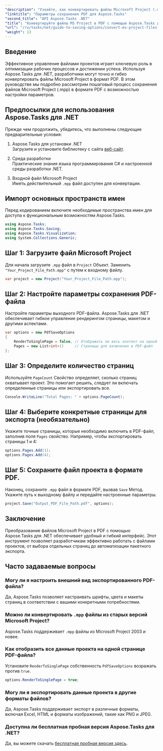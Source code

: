 ```yaml
---
"description": "Узнайте, как конвертировать файлы Microsoft Project (.mpp) в PDF с помощью Aspose.Tasks для .NET. Следуйте этому пошаговому руководству, чтобы настроить вывод PDF-файлов, выбрать нужные страницы и автоматизировать пакетное преобразование."
"linktitle": "Параметры сохранения PDF для Aspose.Tasks"
"second_title": "API Aspose.Tasks .NET"
"title": "Конвертируйте файлы MS Project в PDF с помощью Aspose.Tasks для .NET"
"url": "/ru/tasks/net/guide-to-saving-options/convert-ms-project-files-to-pdf/"
"weight": 13
---
```


## Введение

Эффективное управление файлами проектов играет ключевую роль в оптимизации рабочих процессов и достижении успеха. Используя Aspose.Tasks для .NET, разработчики могут точно и гибко конвертировать файлы Microsoft Project в формат PDF. В этом руководстве мы подробно рассмотрим пошаговый процесс сохранения файлов Microsoft Project (.mpp) в формате PDF с возможностью настройки параметров.

## Предпосылки для использования Aspose.Tasks для .NET

Прежде чем продолжить, убедитесь, что выполнены следующие предварительные условия:

1. Aspose.Tasks для установки .NET  
   Загрузите и установите библиотеку с сайта [веб-сайт](https://releases.aspose.com/tasks/net/).

2. Среда разработки  
   Практические знания языка программирования C# и настроенной среды разработки .NET.

3. Входной файл Microsoft Project  
   Иметь действительный `.mpp` файл доступен для конвертации.

## Импорт основных пространств имен

Перед кодированием включите необходимые пространства имен для доступа к функциональным возможностям Aspose.Tasks. 

```csharp
using Aspose.Tasks;
using Aspose.Tasks.Saving;
using Aspose.Tasks.Visualization;
using System.Collections.Generic;
```

## Шаг 1: Загрузите файл Microsoft Project

Для начала загрузите `.mpp` файл в `Project` Объект. Заменить `"Your_Project_File_Path.mpp"` с путем к входному файлу.

```csharp
var project = new Project("Your_Project_File_Path.mpp");
```

## Шаг 2: Настройте параметры сохранения PDF-файла

Настройте параметры выходного PDF-файла. Aspose.Tasks для .NET обеспечивает гибкое управление рендерингом страницы, макетом и другими аспектами.

```csharp
var options = new PdfSaveOptions
{
    RenderToSinglePage = false, // Отображать ли весь контент на одной странице
    Pages = new List<int>()     // Страницы для включения в PDF-файл
};
```

## Шаг 3: Определите количество страниц

Используйте `PageCount` Свойство определяет, сколько страниц охватывает проект. Это помогает решить, следует ли включать определенные страницы или экспортировать все.

```csharp
Console.WriteLine("Total Pages: " + options.PageCount);
```

## Шаг 4: Выберите конкретные страницы для экспорта (необязательно)

Укажите точные страницы, которые необходимо включить в PDF-файл, заполнив поля `Pages` свойство. Например, чтобы экспортировать страницы 1 и 4:

```csharp
options.Pages.Add(1);
options.Pages.Add(4);
```

## Шаг 5: Сохраните файл проекта в формате PDF.

Наконец, сохраните `.mpp` файл в формате PDF, вызвав `Save` Метод. Укажите путь к выходному файлу и передайте настроенные параметры.

```csharp
project.Save("Output_PDF_File_Path.pdf", options);
```

## Заключение

Преобразование файлов Microsoft Project в PDF с помощью Aspose.Tasks для .NET обеспечивает удобный и гибкий интерфейс. Этот инструмент позволяет разработчикам эффективно работать с файлами проектов, от выбора отдельных страниц до автоматизации пакетного экспорта.

## Часто задаваемые вопросы

### Могу ли я настроить внешний вид экспортированного PDF-файла?
Да, Aspose.Tasks позволяет настраивать шрифты, цвета и макеты страниц в соответствии с вашими конкретными потребностями.

### Можно ли конвертировать `.mpp` файлы из старых версий Microsoft Project?
Aspose.Tasks поддерживает `.mpp` файлы из Microsoft Project 2003 и новее.

### Как отобразить все данные проекта на одной странице PDF-файла?
Установите `RenderToSinglePage` собственность `PdfSaveOptions` возражать против `true`.

```csharp
options.RenderToSinglePage = true;
```

### Могу ли я экспортировать данные проекта в другие форматы файлов?
Да, Aspose.Tasks поддерживает экспорт в различные форматы, включая Excel, HTML и форматы изображений, такие как PNG и JPEG.

### Доступна ли бесплатная пробная версия Aspose.Tasks для .NET?
Да, вы можете скачать [бесплатная пробная версия здесь](https://releases.aspose.com/).